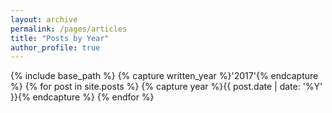 ```yaml
---
layout: archive
permalink: /pages/articles
title: "Posts by Year"
author_profile: true
---
```


{% include base_path %}
{% capture written_year %}'2017'{% endcapture %}
{% for post in site.posts %}
  {% capture year %}{{ post.date | date: '%Y' }}{% endcapture %}
{% endfor %}
